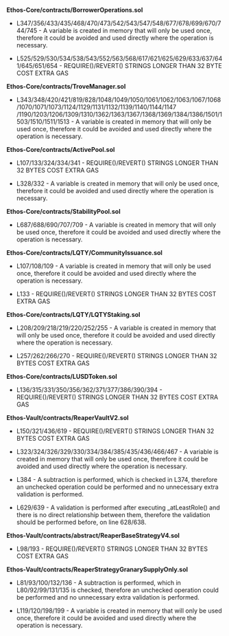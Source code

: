 **Ethos-Core/contracts/BorrowerOperations.sol**
- L347/356/433/435/468/470/473/542/543/547/548/677/678/699/670/744/745 - A variable is created in memory that will only be used once, therefore it could be avoided and used directly where the operation is necessary.

- L525/529/530/534/538/543/552/563/568/617/621/625/629/633/637/641/645/651/654 - REQUIRE()/REVERT() STRINGS LONGER THAN 32 BYTE COST EXTRA GAS


**Ethos-Core/contracts/TroveManager.sol**
- L343/348/420/421/819/828/1048/1049/1050/1061/1062/1063/1067/1068/1070/1071/1073/1124/1129/1131/1132/1139/1140/1144/1147 /1190/1203/1206/1309/1310/1362/1363/1367/1368/1369/1384/1386/1501/1503/1510/1511/1513 - A variable is created in memory that will only be used once, therefore it could be avoided and used directly where the operation is necessary.


**Ethos-Core/contracts/ActivePool.sol**
- L107/133/324/334/341 - REQUIRE()/REVERT() STRINGS LONGER THAN 32 BYTES COST EXTRA GAS

- L328/332 - A variable is created in memory that will only be used once, therefore it could be avoided and used directly where the operation is necessary.


**Ethos-Core/contracts/StabilityPool.sol**
- L687/688/690/707/709 - A variable is created in memory that will only be used once, therefore it could be avoided and used directly where the operation is necessary.


**Ethos-Core/contracts/LQTY/CommunityIssuance.sol**
- L107/108/109 - A variable is created in memory that will only be used once, therefore it could be avoided and used directly where the operation is necessary.

- L133 - REQUIRE()/REVERT() STRINGS LONGER THAN 32 BYTES COST EXTRA GAS


**Ethos-Core/contracts/LQTY/LQTYStaking.sol**
- L208/209/218/219/220/252/255 - A variable is created in memory that will only be used once, therefore it could be avoided and used directly where the operation is necessary.

- L257/262/266/270 - REQUIRE()/REVERT() STRINGS LONGER THAN 32 BYTES COST EXTRA GAS


**Ethos-Core/contracts/LUSDToken.sol**
- L136/315/331/350/356/362/371/377/386/390/394 - REQUIRE()/REVERT() STRINGS LONGER THAN 32 BYTES COST EXTRA GAS


**Ethos-Vault/contracts/ReaperVaultV2.sol**
- L150/321/436/619 - REQUIRE()/REVERT() STRINGS LONGER THAN 32 BYTES COST EXTRA GAS

- L323/324/326/329/330/334/384/385/435/436/466/467 - A variable is created in memory that will only be used once, therefore it could be avoided and used directly where the operation is necessary.

- L384 - A subtraction is performed, which is checked in L374, therefore an unchecked operation could be performed and no unnecessary extra validation is performed.

- L629/639 - A validation is performed after executing _atLeastRole() and there is no direct relationship between them, therefore the validation should be performed before, on line 628/638.


**Ethos-Vault/contracts/abstract/ReaperBaseStrategyV4.sol**
- L98/193 - REQUIRE()/REVERT() STRINGS LONGER THAN 32 BYTES COST EXTRA GAS


**Ethos-Vault/contracts/ReaperStrategyGranarySupplyOnly.sol**
- L81/93/100/132/136 - A subtraction is performed, which in L80/92/99/131/135 is checked, therefore an unchecked operation could be performed and no unnecessary extra validation is performed.

- L119/120/198/199 - A variable is created in memory that will only be used once, therefore it could be avoided and used directly where the operation is necessary.
